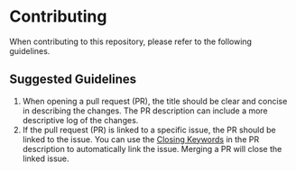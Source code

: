 # Contributing

When contributing to this repository, please refer to the following guidelines.

## Suggested Guidelines

1. When opening a pull request (PR), the title should be clear and concise in describing the changes. The PR description can include a more descriptive log of the changes.
2. If the pull request (PR) is linked to a specific issue, the PR should be linked to the issue. You can use the [Closing Keywords](https://docs.github.com/en/issues/tracking-your-work-with-issues/linking-a-pull-request-to-an-issue) in the PR description to automatically link the issue. Merging a PR will close the linked issue.
